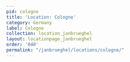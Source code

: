 ```yaml
---
pid: cologne
title: 'Location: Cologne'
category: Germany
label: Cologne
collection: location_janbrueghel
layout: locationpage_janbrueghel
order: '040'
permalink: "/janbrueghel/locations/cologne/"
---
```

